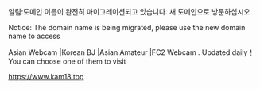 알림:도메인 이름이 완전히 마이그레이션되고 있습니다. 새 도메인으로 방문하십시오

Notice: The domain name is being migrated, please use the new domain name to access

Asian Webcam |Korean BJ |Asian Amateur |FC2 Webcam . Updated daily！You can choose one of them to visit

https://www.kam18.top





